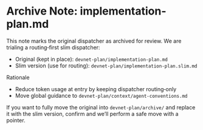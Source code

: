 # Archive Note: implementation-plan.md

This note marks the original dispatcher as archived for review. We are trialing a routing‑first slim dispatcher:

- Original (kept in place): `devnet-plan/implementation-plan.md`
- Slim version (use for routing): `devnet-plan/implementation-plan.slim.md`

Rationale
- Reduce token usage at entry by keeping dispatcher routing‑only
- Move global guidance to `devnet-plan/context/agent-conventions.md`

If you want to fully move the original into `devnet-plan/archive/` and replace it with the slim version, confirm and we’ll perform a safe move with a pointer.
